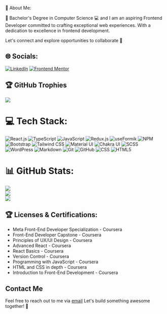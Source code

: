 💫 About Me:

📅 Bachelor's Degree in Computer Science 💻 and I am an aspiring Frontend Developer committed to crafting exceptional web experiences.
With a dedication to excellence in frontend development.

Let's connect and explore opportunities to collaborate 🚀

## 🌐 Socials:
[![LinkedIn](https://img.shields.io/badge/LinkedIn-%230077B5.svg?logo=linkedin&logoColor=white)](https://www.linkedin.com/in/louai-khodary-21046624b/) 
[![Frontend Mentor](https://img.shields.io/badge/Frontend_Mentor-Learn%20to%20Code-61DAFB?style=flat-square)](https://www.frontendmentor.io/profile/LouaiKhodary13)

## 🏆 GitHub Trophies
![](https://github-profile-trophy.vercel.app/?username=LouaiKhodary13&theme=radical&no-frame=false&no-bg=true&margin-w=4)

# 💻 Tech Stack:

![React.js](https://img.shields.io/badge/-React.js-61DAFB?logo=react&logoColor=white)
![TypeScript](https://img.shields.io/badge/-TypeScript-3178C6?logo=typescript&logoColor=white)
![JavaScript](https://img.shields.io/badge/-JavaScript-F7DF1E?logo=javascript&logoColor=black)
![Redux.js](https://img.shields.io/badge/-Redux.js-764ABC?logo=redux&logoColor=white)
![useFormik](https://img.shields.io/badge/-useFormik-F49F0A)
![NPM](https://img.shields.io/badge/-NPM-CB3837?logo=npm&logoColor=white)
![Bootstrap](https://img.shields.io/badge/-Bootstrap-563D7C?logo=bootstrap&logoColor=white)
![Tailwind CSS](https://img.shields.io/badge/-Tailwind%20CSS-38B2AC?logo=tailwind-css&logoColor=white)
![Material UI](https://img.shields.io/badge/-Material%20UI-0081CB?logo=material-ui&logoColor=white)
![Chakra UI](https://img.shields.io/badge/-Chakra%20UI-319795?logo=chakra-ui&logoColor=white)
![SCSS](https://img.shields.io/badge/-SCSS-CC6699?logo=sass&logoColor=white)
![WordPress](https://img.shields.io/badge/-WordPress-21759B?logo=wordpress&logoColor=white)
![Markdown](https://img.shields.io/badge/-Markdown-000000?logo=markdown&logoColor=white)
![Git](https://img.shields.io/badge/-Git-F05032?logo=git&logoColor=white)
![GitHub](https://img.shields.io/badge/-GitHub-181717?logo=github&logoColor=white)
![CSS](https://img.shields.io/badge/-CSS-1572B6?logo=css3&logoColor=white)
![HTML5](https://img.shields.io/badge/-HTML5-E34F26?logo=html5&logoColor=white)


# 📊 GitHub Stats:
![](https://github-readme-stats.vercel.app/api?username=LouaiKhodary13&theme=dark&hide_border=false&include_all_commits=true&count_private=true)<br/>
![](https://github-readme-streak-stats.herokuapp.com/?user=LouaiKhodary13&theme=dark&hide_border=false)<br/>
![](https://github-readme-stats.vercel.app/api/top-langs/?username=LouaiKhodary13&theme=dark&hide_border=false&include_all_commits=true&count_private=true&layout=compact)

## 🏆 Licenses & Certifications:
- Meta Front-End Developer Specialization - Coursera 
- Front-End Developer Capstone - Coursera 
- Principles of UX/UI Design - Coursera 
- Advanced React - Coursera 
- React Basics - Coursera
- Version Control - Coursera
- Programming with JavaScript - Coursera 
- HTML and CSS in depth - Coursera 
- Introduction to Front-End Development - Coursera 

## Contact Me

Feel free to reach out to me via [email](mailto:louai.z.khodary@gmail.com) 
Let's build something awesome together! 🚀


